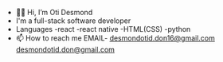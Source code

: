 - 👋🏾 Hi, I’m Oti Desmond 
- I'm a full-stack software developer  
- Languages
  -react
  -react native
  -HTML(CSS)
  -python  
- 📫 How to reach me 
EMAIL- desmondotid.don16@gmail.com  desmondotid.don@gmail.com
